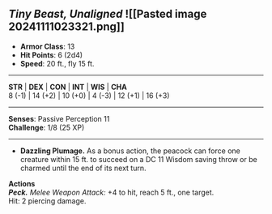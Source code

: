 _Tiny Beast, Unaligned_
![[Pasted image 20241111023321.png]]
---

- **Armor Class**: 13
- **Hit Points**: 6 (2d4)
- **Speed**: 20 ft., fly 15 ft.

---

**STR** | **DEX** | **CON** | **INT** | **WIS** | **CHA**  
8 (-1) | 14 (+2) | 10 (+0) | 4 (-3) | 12 (+1) | 16 (+3)

---

**Senses**: Passive Perception 11  
**Challenge**: 1/8 (25 XP)

---

- **Dazzling Plumage.** As a bonus action, the peacock can force one creature within 15 ft. to succeed on a DC 11 Wisdom saving throw or be charmed until the end of its next turn.

**Actions**  
_**Peck.**_ _Melee Weapon Attack:_ +4 to hit, reach 5 ft., one target.  
Hit: 2 piercing damage.